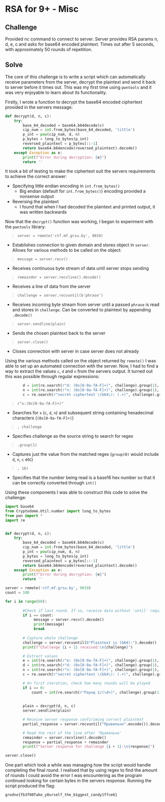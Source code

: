 # RSA for 9+ - Misc 

## Challenge

Provided nc command to connect to server. Server provides RSA params n, d, e, c and asks for base64 encoded plaintext. Times out after 5 seconds, with approximately 50 rounds of repetition.

## Solve

The core of this challenge is to write a script which can automatically receive parameters from the server, decrypt the plaintext and send it back to server before it times out. This was my first time using `pwntools` and it was very enjoyable to learn about its functionality.

Firstly, I wrote a function to decrypt the base64 encoded ciphertext provided in the servers message:

```py
def decrypt(d, n, c):
    try:
        base_64_decoded = base64.b64decode(c)
        cip_num = int.from_bytes(base_64_decoded, 'little')  
        p_int = pow(cip_num, d, n)
        p_bytes = long_to_bytes(p_int)
        reversed_plaintext = p_bytes[::-1]  
        return base64.b64encode(reversed_plaintext).decode()
    except Exception as e:
        print(f"Error during decryption: {e}")
        return ''
```

It took a bit of testing to make the ciphertext suit the servers requirements to achieve the correct answer:
- Specifying little endian encoding in `int.from_bytes()`
    - Big endian (default for `int.from_bytes()`) encoding provided a nonsense output
- Reversing the plaintext 
    - I found that when I had decoded the plaintext and printed output, it was written backwards

Now that the `decrypt()` function was working, I began to experiment with the `pwntools` library:

> `server = remote('ctf.mf.grsu.by', 9019)`
- Establishes connection to given domain and stores object in `server`. Allows for various methods to be called on the object:

> `message = server.recv()`
- Receives continuous byte stream of data until server stops sending

> `remainder = server.recvline().decode()`
- Receives a line of data from the server

> `challenge = server.recvuntil(b'phrase')`
- Receives incoming byte stream from server until a passed `phrase` is read and stores in `challenge`. Can be converted to plaintext by appending `.decode()`

> `server.sendline(plain)`
- Sends the chosen plaintext back to the server

> `server.close()`
- Closes connection with server in case server does not already

Using the various methods called on the object returned by `remote()` I was able to set up an automated connection with the server. Now, I had to find a way to extract the values `c`, `d` and `n` from the servers output. It turned out this was possible through regular expressions:

```py
        d = int(re.search(r"d: (0x[0-9a-fA-F]+)", challenge).group(1), 16)
        n = int(re.search(r"n: (0x[0-9a-fA-F]+)", challenge).group(1), 16)
        c = re.search(r"secret ciphertext \(b64\): (.+)", challenge).group(1)
```
> `r"x:(0x[0-9a-fA-F]+)"`
- Searches for `x` (`c`, `d`, `n`) and subsequent string containing hexadecimal characters (`(0x[0-9a-fA-F]+)`)

> `, challenge`
- Specifies challenge as the source string to search for regex

>`.group(1)`
- Captures just the value from the matched regex (`group(0)` would include `d`, `n`, `c` etc)

>`, 16)`
- Specifies that the number being read is a base16 hex number so that it can be correctly converted through `int()`

Using these components I was able to construct this code to solve the challenge:

```py
import base64
from Cryptodome.Util.number import long_to_bytes
from pwn import *
import re


def decrypt(d, n, c):
    try:
        base_64_decoded = base64.b64decode(c)
        cip_num = int.from_bytes(base_64_decoded, 'little')  
        p_int = pow(cip_num, d, n)
        p_bytes = long_to_bytes(p_int)
        reversed_plaintext = p_bytes[::-1]  
        return base64.b64encode(reversed_plaintext).decode()
    except Exception as e:
        print(f"Error during decryption: {e}")
        return ''

server = remote('ctf.mf.grsu.by', 9019)
count = 100

for i in range(60):
        
        #Check if last round. If so, receive data without 'until' requirements
        if i == count:
             message = server.recv().decode()
             print(message)
             break
             
        # Capture whole challenge
        challenge = server.recvuntil(b"Plaintext is (b64):").decode()
        print(f"Challenge {i + 1} received:\n{challenge}")

        # Extract values 
        e = int(re.search(r"e: (0x[0-9a-fA-F]+)", challenge).group(1), 16)
        d = int(re.search(r"d: (0x[0-9a-fA-F]+)", challenge).group(1), 16)
        n = int(re.search(r"n: (0x[0-9a-fA-F]+)", challenge).group(1), 16)
        c = re.search(r"secret ciphertext \(b64\): (.+)", challenge).group(1)

        # On first iteration, check how many rounds will be played
        if i == 0:
            count = int(re.search(r"Раунд 1/(\d+)", challenge).group(1))
        
      
        plain = decrypt(d, n, c)
        server.sendline(plain)

        # Receive server response confiriming correct plaintext
        partial_response = server.recvuntil("Правильно".encode()).decode()

        # Read the rest of the line after 'Правильно'
        remainder = server.recvline().decode()
        response = partial_response + remainder
        print(f"Server response for challenge {i + 1}:\n{response}")

server.close()
```

One part which took a while was managing how the script would handle completing the final round. I realised that by using regex to find the amount of rounds I could avoid the error I was encountering as the program continued looking for certain bytes in the servers response. Running the script produced the flag:

`grodno{fb3f00Take_y0urself_the_b1ggest_candy1ffce6}`
